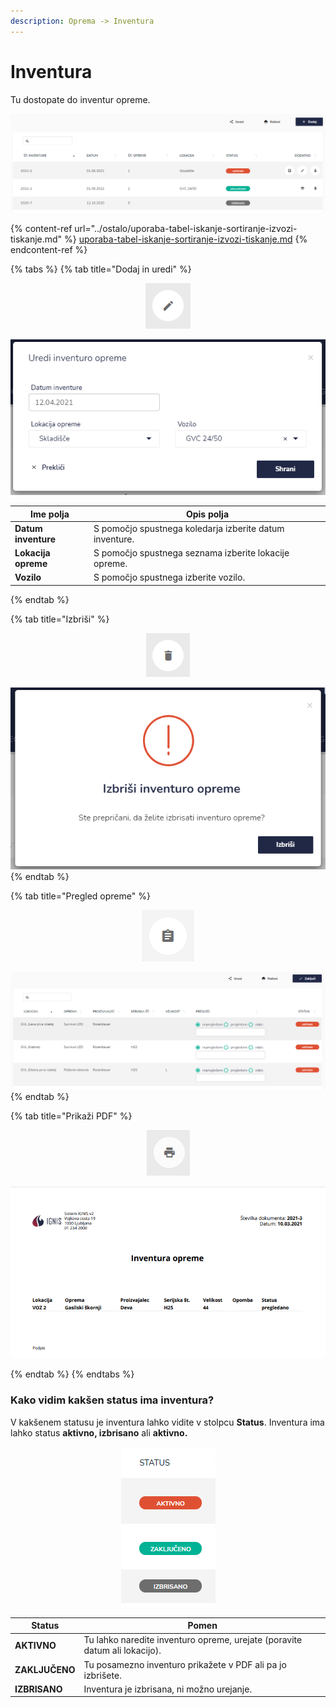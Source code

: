 ```yaml
---
description: Oprema -> Inventura
---
```


# Inventura

Tu dostopate do inventur opreme.

![](../.gitbook/assets/Oprema_Inventura_pogled.PNG)

{% content-ref url="../ostalo/uporaba-tabel-iskanje-sortiranje-izvozi-tiskanje.md" %}
[uporaba-tabel-iskanje-sortiranje-izvozi-tiskanje.md](../ostalo/uporaba-tabel-iskanje-sortiranje-izvozi-tiskanje.md)
{% endcontent-ref %}

{% tabs %}
{% tab title="Dodaj in uredi" %}
<div align="center"><img src="../.gitbook/assets/Knjiga_ikona_pisalo (5).png" alt="Ikona za urejanje."></div>

![](../.gitbook/assets/Oprema_Inventura_uredi.PNG)

| Ime polja           | Opis polja                                              |
| ------------------- | ------------------------------------------------------- |
| **Datum inventure** | S pomočjo spustnega koledarja izberite datum inventure. |
| **Lokacija opreme** | S pomočjo spustnega seznama izberite lokacije opreme.   |
| **Vozilo**          | S pomočjo spustnega izberite vozilo.                    |
{% endtab %}

{% tab title="Izbriši" %}
<div align="center"><img src="../.gitbook/assets/Knjiga_ikona_izbris.png" alt="Ikona za brisanje."></div>

![](../.gitbook/assets/Oprema_Inventura_izbrisi.PNG)
{% endtab %}

{% tab title="Pregled opreme" %}
<div align="center"><img src="../.gitbook/assets/Knjiga_ikona_predogled (1).png" alt="Ikona za pregled opreme."></div>

![](<../.gitbook/assets/Oprema_Inventura_oprema_pogled1 (1).PNG>)
{% endtab %}

{% tab title="Prikaži PDF" %}
<div align="center"><img src="../.gitbook/assets/Knjiga_ikona_tisk (1).png" alt=""></div>

![](../.gitbook/assets/Oprema_Inventura_tiskaj.PNG)


{% endtab %}
{% endtabs %}

### Kako vidim kakšen status ima inventura?

V kakšenem statusu je inventura lahko vidite v stolpcu **Status**. Inventura ima lahko status **aktivno, izbrisano** ali **aktivno.**

<div align="center"><img src="../.gitbook/assets/Oprema_Inventura_status.PNG" alt=""></div>

| Status         | Pomen                                                                      |
| -------------- | -------------------------------------------------------------------------- |
| **AKTIVNO**    | Tu lahko naredite inventuro opreme, urejate (poravite datum ali lokacijo). |
| **ZAKLJUČENO** | Tu posamezno inventuro prikažete v PDF ali pa jo izbrišete.                |
| **IZBRISANO**  | Inventura je izbrisana, ni možno urejanje.                                 |
